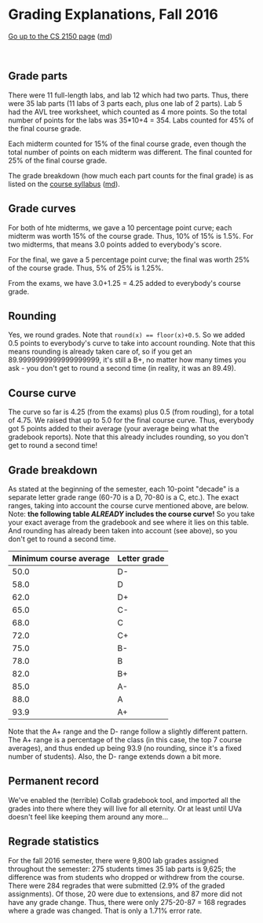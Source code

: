 Grading Explanations, Fall 2016
===============================

[Go up to the CS 2150 page](index.html) ([md](index.md))

&nbsp;  


Grade parts
-----------

There were 11 full-length labs, and lab 12 which had two parts.  Thus, there were 35 lab parts (11 labs of 3 parts each, plus one lab of 2 parts).  Lab 5 had the AVL tree worksheet, which counted as 4 more points.  So the total number of points for the labs was 35*10+4 = 354.  Labs counted for 45% of the final course grade.

Each midterm counted for 15% of the final course grade, even though the total number of points on each midterm was different.  The final counted for 25% of the final course grade.

The grade breakdown (how much each part counts for the final grade) is as listed on the [course syllabus](syllabus.html) ([md](syllabus.md)).


Grade curves
------------

For both of hte midterms, we gave a 10 percentage point curve; each midterm was worth 15% of the course grade.  Thus, 10% of 15% is 1.5%.  For two midterms, that means 3.0 points added to everybody's score.

For the final, we gave a 5 percentage point curve; the final was worth 25% of the course grade.  Thus, 5% of 25% is 1.25%.

From the exams, we have 3.0+1.25 = 4.25 added to everybody's course grade.


Rounding
--------

Yes, we round grades.  Note that `round(x) == floor(x)+0.5`.  So we added 0.5 points to everybody's curve to take into account rounding.  Note that this means rounding is already taken care of, so if you get an 89.9999999999999999999, it's still a B+, no matter how many times you ask - you don't get to round a second time (in reality, it was an 89.49).


Course curve
------------

The curve so far is 4.25 (from the exams) plus 0.5 (from rouding), for a total of 4.75.  We raised that up to 5.0 for the final course curve.  Thus, everybody got 5 points added to their average (your average being what the gradebook reports).  Note that this already includes rounding, so you don't get to round a second time!


Grade breakdown
---------------

As stated at the beginning of the semester, each 10-point "decade" is a separate letter grade range (60-70 is a D, 70-80 is a C, etc.).  The exact ranges, taking into account the course curve mentioned above, are below.  Note: **the following table *ALREADY* includes the course curve!**  So you take your exact average from the gradebook and see where it lies on this table.  And rounding has already been taken into account (see above), so you don't get to round a second time.

| Minimum course average | Letter grade |
|------------------------|--------------|
| 50.0 | D- |
| 58.0 | D |
| 62.0 | D+ |
| 65.0 | C- |
| 68.0 | C |
| 72.0 | C+ |
| 75.0 | B- |
| 78.0 | B |
| 82.0 | B+ |
| 85.0 | A- |
| 88.0 | A |
| 93.9 | A+ |


Note that the A+ range and the D- range follow a slightly different pattern.  The A+ range is a percentage of the class (in this case, the top 7 course averages), and thus ended up being 93.9 (no rounding, since it's a fixed number of students).  Also, the D- range extends down a bit more.


Permanent record
----------------

We've enabled the (terrible) Collab gradebook tool, and imported all the grades into there where they will live for all eternity.  Or at least until UVa doesn't feel like keeping them around any more...


Regrade statistics
------------------

For the fall 2016 semester, there were 9,800 lab grades assigned throughout the semester: 275 students times 35 lab parts is 9,625; the difference was from students who dropped or withdrew from the course.  There were 284 regrades that were submitted (2.9% of the graded assignments).  Of those, 20 were due to extensions, and 87 more did not have any grade change. Thus, there were only 275-20-87 = 168 regrades where a grade was changed.  That is only a 1.71% error rate.
